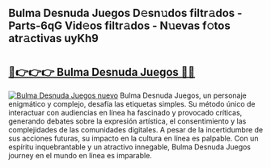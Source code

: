 ## Bulma Desnuda Juegos D𝚎sn𝚞dos filtr𝚊dos - Parts-6qG Vid𝚎os filtr𝚊dos - N𝚞evas f𝚘tos atr𝚊ctivas uyKh9

# <h2><a href="http://mb48xs.tromn.icu/?c=Bulma+Desnuda+Juegos">🔗👉👉👉 Bulma Desnuda Juegos 🔗🔗</a></h2>

[![Bulma Desnuda Juegos nuevo](https://i.imgur.com/pEAQMta.gif)](http://mb48xs.tromn.icu/?c=Bulma+Desnuda+Juegos)
Bulma Desnuda Juegos, un personaje enigmático y complejo, desafía las etiquetas simples. Su método único de interactuar con audiencias en línea ha fascinado y provocado críticas, generando debates sobre la expresión artística, el consentimiento y las complejidades de las comunidades digitales. A pesar de la incertidumbre de sus acciones futuras, su impacto en la cultura en línea es palpable. Con un espíritu inquebrantable y un atractivo innegable, Bulma Desnuda Juegos journey en el mundo en línea es imparable.
